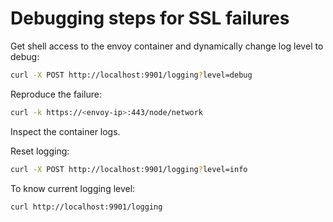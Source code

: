 # Debugging steps for SSL failures

Get shell access to the envoy container and dynamically change log level to debug:
```sh
curl -X POST http://localhost:9901/logging?level=debug
```

Reproduce the failure:
```sh
curl -k https://<envoy-ip>:443/node/network
```

Inspect the container logs.

Reset logging:
```sh
curl -X POST http://localhost:9901/logging?level=info
```

To know current logging level:
```sh
curl http://localhost:9901/logging
```
